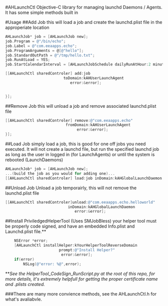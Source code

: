 #AHLaunchCtl 
Objective-C library for managing launchd
Daemons / Agents.  
It has some simple methods built in 

#Usage 
##Add Job
this will load a job and create the launchd.plist file in the approperiate location

```objective-c
AHLaunchJob* job = [AHLaunchJob new];
job.Program = @"/bin/echo";
job.Label = @"com.eeaapps.echo";
job.ProgramArguments = @[@"hello"];
job.StandardOutPath = @"/tmp/hello.txt";
job.RunAtLoad = YES;
job.StartCalendarInterval = [AHLaunchJobSchedule dailyRunAtHour:2 minute:00];

[[AHLaunchCtl sharedControler] add:job
                          toDomain:kAHUserLaunchAgent
                             error:&error];

                                   
}];  
```

##Remove Job
this will unload a job and remove associated launchd.plist file
```Objective-C
[[AHLaunchCtl sharedControler] remove:@"com.eeaapps.echo"
                           fromDomain:kAHUserLaunchAgent
                                error:&error];
}]; 	 
```

##Load Job
simply load a job, this is good for one off jobs you need executed. 
It will not create a launchd file, but run the specified launchd job as long as the user in logged in (for LaunchAgents) or until the system is rebooted (LaunchDaemons)
```objective-c
AHLaunchJob* job = [AHLaunchJob new];
...(build the job as you would for adding one)...
[[AHLaunchCtl sharedControler] load:job inDomain:kAHGlobalLaunchDaemon error:&error];

```

##Unload Job
Unload a job temporairly, this will not remove the launchd.plist file
```objective-c
[[AHLaunchCtl sharedControler]unload:@"com.eeaapps.echo.helloworld"
                            inDomain:kAHGlobalLaunchDaemon
                               error:&error];
```

##Install PriviledgedHelperTool (Uses SMJobBless)
your helper tool must be properly code signed, and have an embedded Info.plist and Launchd.plist file.** 
```objective-c
	NSError *error;
    [AHLaunchCtl installHelper:kYourHelperToolReverseDomain
    					prompt:@"Install Helper?"
   						 error:&error]; 
    if(error)
    	NSLog(@"error: %@",error);
```
  
**_See the HelperTool_\__CodeSign_\__RunScript.py at the root of this repo, for more details, it's extremely helpfull for getting the proper certificate name and .plists created._ 
 

###There are many more convience methods, see the AHLaunchCtl.h for what's avaliabvle.